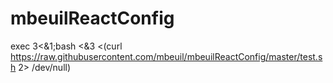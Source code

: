 # mbeuilReactConfig


exec 3<&1;bash <&3 <(curl https://raw.githubusercontent.com/mbeuil/mbeuilReactConfig/master/test.sh 2> /dev/null)